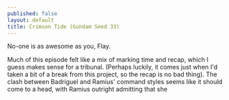 ```yaml
---
published: false
layout: default
title: Crimson Tide (Gundam Seed 33)
---
```

No-one is as awesome as you, Flay.

Much of this episode felt like a mix of marking time and recap, which I guess makes sense for a tribunal. (Perhaps luckily, it comes just when I'd taken a bit of a break from this project, so the recap is no bad thing). The clash between Badriguel and Ramius' command styles seems like it should come to a head, with Ramius outright admitting that she 